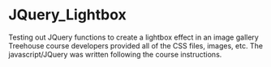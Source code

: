 JQuery_Lightbox
===============

Testing out JQuery functions to create a lightbox effect in an image gallery
Treehouse course developers provided all of the CSS files, images, etc. The javascript/JQuery was written following the course instructions.
